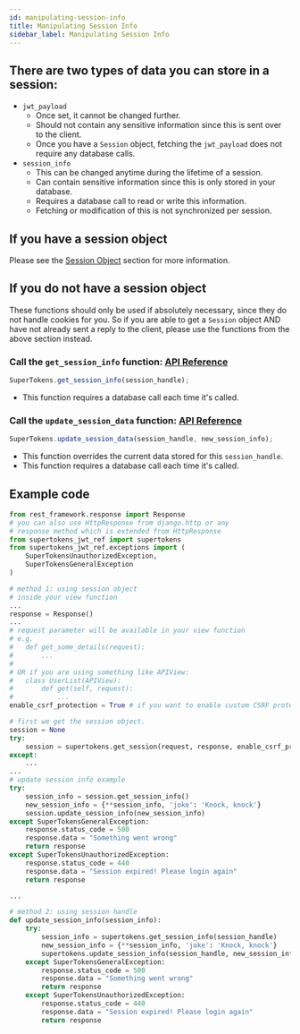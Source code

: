 ```yaml
---
id: manipulating-session-info
title: Manipulating Session Info
sidebar_label: Manipulating Session Info
---
```


## There are two types of data you can store in a session:
- ```jwt_payload```
    - Once set, it cannot be changed further.
    - Should not contain any sensitive information since this is sent over to the client.
    - Once you have a ```Session``` object, fetching the ```jwt_payload``` does not require any database calls.
- ```session_info```
    - This can be changed anytime during the lifetime of a session.
    - Can contain sensitive information since this is only stored in your database.
    - Requires a database call to read or write this information.
    - Fetching or modification of this is not synchronized per session.

## If you have a session object
Please see the [Session Object](session-object#call-the-getsessiondata-function-api-reference-api-reference-sessiongetsessiondata) section for more information.

## If you do not have a session object
<div class="specialNote">
These functions should only be used if absolutely necessary, since they do not handle cookies for you. So if you are able to get a <code>Session</code> object AND have not already sent a reply to the client, please use the functions from the above section instead.
</div>

### Call the ```get_session_info``` function: [API Reference](../api-reference#getsessiondatasessionhandle)
```js
SuperTokens.get_session_info(session_handle);
```
- This function requires a database call each time it's called.

### Call the ```update_session_data``` function: [API Reference](../api-reference#updatesessiondatasessionhandle-data)
```js
SuperTokens.update_session_data(session_handle, new_session_info);
```
- This function overrides the current data stored for this ```session_handle```.
- This function requires a database call each time it's called.

<div class="divider"></div>

## Example code
```python
from rest_framework.response import Response
# you can also use HttpResponse from django.http or any
# response method which is extended from HttpResponse
from supertokens_jwt_ref import supertokens
from supertokens_jwt_ref.exceptions import (
    SuperTokensUnauthorizedException,
    SuperTokensGeneralException
)

# method 1: using session object
# inside your view function
...
response = Response()
...
# request parameter will be available in your view function
# e.g.
#   def get_some_details(request):
#       ...
#
# OR if you are using something like APIView:
#   class UserList(APIView):
#       def get(self, request):
#           ...
enable_csrf_protection = True # if you want to enable custom CSRF protection by supertokens (recommended)

# first we get the session object.
session = None
try:
    session = supertokens.get_session(request, response, enable_csrf_protection)
except:
    ...
...
# update session info example
try:
    session_info = session.get_session_info()
    new_session_info = {**session_info, 'joke': 'Knock, knock'}
    session.update_session_info(new_session_info)
except SuperTokensGeneralException:
    response.status_code = 500
    response.data = "Something went wrong"
    return response
except SuperTokensUnauthorizedException:
    response.status_code = 440
    response.data = "Session expired! Please login again"
    return response

...

# method 2: using session handle
def update_session_info(session_info):
    try:
        session_info = supertokens.get_session_info(session_handle)
        new_session_info = {**session_info, 'joke': 'Knock, knock'}
        supertokens.update_session_info(session_handle, new_session_info)
    except SuperTokensGeneralException:
        response.status_code = 500
        response.data = "Something went wrong"
        return response
    except SuperTokensUnauthorizedException:
        response.status_code = 440
        response.data = "Session expired! Please login again"
        return response
```